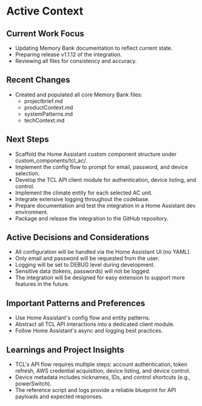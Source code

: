 # Active Context

## Current Work Focus
- Updating Memory Bank documentation to reflect current state.
- Preparing release v1.1.12 of the integration.
- Reviewing all files for consistency and accuracy.

## Recent Changes
- Created and populated all core Memory Bank files:
  - projectbrief.md
  - productContext.md
  - systemPatterns.md
  - techContext.md

## Next Steps
- Scaffold the Home Assistant custom component structure under custom_components/tcl_ac/.
- Implement the config flow to prompt for email, password, and device selection.
- Develop the TCL API client module for authentication, device listing, and control.
- Implement the climate entity for each selected AC unit.
- Integrate extensive logging throughout the codebase.
- Prepare documentation and test the integration in a Home Assistant dev environment.
- Package and release the integration to the GitHub repository.

## Active Decisions and Considerations
- All configuration will be handled via the Home Assistant UI (no YAML).
- Only email and password will be requested from the user.
- Logging will be set to DEBUG level during development.
- Sensitive data (tokens, passwords) will not be logged.
- The integration will be designed for easy extension to support more features in the future.

## Important Patterns and Preferences
- Use Home Assistant's config flow and entity patterns.
- Abstract all TCL API interactions into a dedicated client module.
- Follow Home Assistant's async and logging best practices.

## Learnings and Project Insights
- TCL's API flow requires multiple steps: account authentication, token refresh, AWS credential acquisition, device listing, and device control.
- Device metadata includes nicknames, IDs, and control shortcuts (e.g., powerSwitch).
- The reference script and logs provide a reliable blueprint for API payloads and expected responses.
